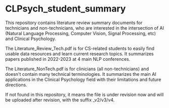 # CLPsych_student_summary

This repository contains literature review summary documents for technicians and non-technicians, who are interested in the intersection of AI (Natural Language Processing, Computer Vision, Signal Processing, etc) and Clinical Psychology.

The Literature_Review_Tech.pdf is for CS-related students to easily find usable data resources and learn current research topics. It summarizes papers published in 2022-2023 at 4 main NLP conferences.

The Literature_NonTech.pdf is for clinicians (all non-technicians) and doesn't contain many technical terminologies. It summarizes the main AI applications in the Clinical Psychology field with their limitations and future directions.

If not found in this repository, it means the file is under revision now and will be uploaded after revision, with the suffix _v2/v3/v4.
